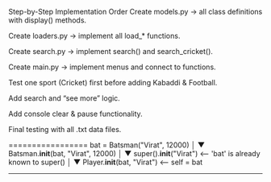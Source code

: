 Step-by-Step Implementation Order
Create models.py → all class definitions with display() methods.

Create loaders.py → implement all load\_\* functions.

Create search.py → implement search() and search_cricket().

Create main.py → implement menus and connect to functions.

Test one sport (Cricket) first before adding Kabaddi & Football.

Add search and “see more” logic.

Add console clear & pause functionality.

Final testing with all .txt data files.

=================
bat = Batsman("Virat", 12000)
│
▼
Batsman.**init**(bat, "Virat", 12000)
│
▼
super().**init**("Virat") <-- 'bat' is already known to super()
│
▼
Player.**init**(bat, "Virat") <-- self = bat

---
